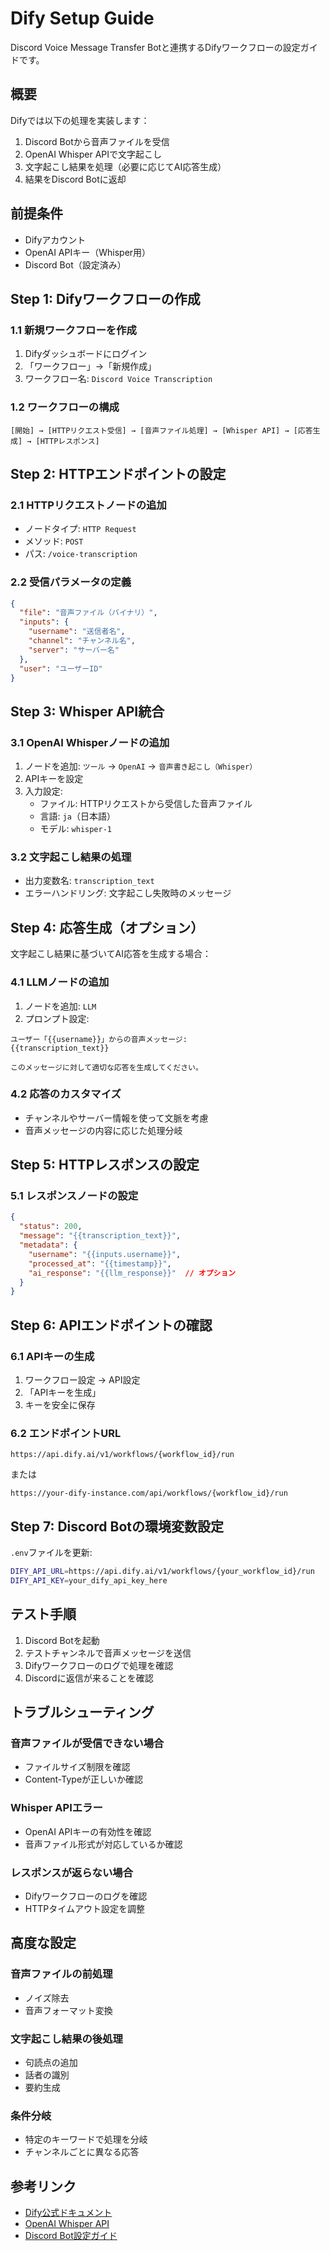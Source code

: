 # Dify Setup Guide

Discord Voice Message Transfer Botと連携するDifyワークフローの設定ガイドです。

## 概要

Difyでは以下の処理を実装します：
1. Discord Botから音声ファイルを受信
2. OpenAI Whisper APIで文字起こし
3. 文字起こし結果を処理（必要に応じてAI応答生成）
4. 結果をDiscord Botに返却

## 前提条件

- Difyアカウント
- OpenAI APIキー（Whisper用）
- Discord Bot（設定済み）

## Step 1: Difyワークフローの作成

### 1.1 新規ワークフローを作成

1. Difyダッシュボードにログイン
2. 「ワークフロー」→「新規作成」
3. ワークフロー名: `Discord Voice Transcription`

### 1.2 ワークフローの構成

```
[開始] → [HTTPリクエスト受信] → [音声ファイル処理] → [Whisper API] → [応答生成] → [HTTPレスポンス]
```

## Step 2: HTTPエンドポイントの設定

### 2.1 HTTPリクエストノードの追加

- ノードタイプ: `HTTP Request`
- メソッド: `POST`
- パス: `/voice-transcription`

### 2.2 受信パラメータの定義

```json
{
  "file": "音声ファイル（バイナリ）",
  "inputs": {
    "username": "送信者名",
    "channel": "チャンネル名",
    "server": "サーバー名"
  },
  "user": "ユーザーID"
}
```

## Step 3: Whisper API統合

### 3.1 OpenAI Whisperノードの追加

1. ノードを追加: `ツール` → `OpenAI` → `音声書き起こし（Whisper）`
2. APIキーを設定
3. 入力設定:
   - ファイル: HTTPリクエストから受信した音声ファイル
   - 言語: `ja`（日本語）
   - モデル: `whisper-1`

### 3.2 文字起こし結果の処理

- 出力変数名: `transcription_text`
- エラーハンドリング: 文字起こし失敗時のメッセージ

## Step 4: 応答生成（オプション）

文字起こし結果に基づいてAI応答を生成する場合：

### 4.1 LLMノードの追加

1. ノードを追加: `LLM`
2. プロンプト設定:
```
ユーザー「{{username}}」からの音声メッセージ:
{{transcription_text}}

このメッセージに対して適切な応答を生成してください。
```

### 4.2 応答のカスタマイズ

- チャンネルやサーバー情報を使って文脈を考慮
- 音声メッセージの内容に応じた処理分岐

## Step 5: HTTPレスポンスの設定

### 5.1 レスポンスノードの設定

```json
{
  "status": 200,
  "message": "{{transcription_text}}",
  "metadata": {
    "username": "{{inputs.username}}",
    "processed_at": "{{timestamp}}",
    "ai_response": "{{llm_response}}"  // オプション
  }
}
```

## Step 6: APIエンドポイントの確認

### 6.1 APIキーの生成

1. ワークフロー設定 → API設定
2. 「APIキーを生成」
3. キーを安全に保存

### 6.2 エンドポイントURL

```
https://api.dify.ai/v1/workflows/{workflow_id}/run
```

または

```
https://your-dify-instance.com/api/workflows/{workflow_id}/run
```

## Step 7: Discord Botの環境変数設定

`.env`ファイルを更新:

```bash
DIFY_API_URL=https://api.dify.ai/v1/workflows/{your_workflow_id}/run
DIFY_API_KEY=your_dify_api_key_here
```

## テスト手順

1. Discord Botを起動
2. テストチャンネルで音声メッセージを送信
3. Difyワークフローのログで処理を確認
4. Discordに返信が来ることを確認

## トラブルシューティング

### 音声ファイルが受信できない場合
- ファイルサイズ制限を確認
- Content-Typeが正しいか確認

### Whisper APIエラー
- OpenAI APIキーの有効性を確認
- 音声ファイル形式が対応しているか確認

### レスポンスが返らない場合
- Difyワークフローのログを確認
- HTTPタイムアウト設定を調整

## 高度な設定

### 音声ファイルの前処理
- ノイズ除去
- 音声フォーマット変換

### 文字起こし結果の後処理
- 句読点の追加
- 話者の識別
- 要約生成

### 条件分岐
- 特定のキーワードで処理を分岐
- チャンネルごとに異なる応答

## 参考リンク

- [Dify公式ドキュメント](https://docs.dify.ai)
- [OpenAI Whisper API](https://platform.openai.com/docs/guides/speech-to-text)
- [Discord Bot設定ガイド](./SETUP_GUIDE.md)